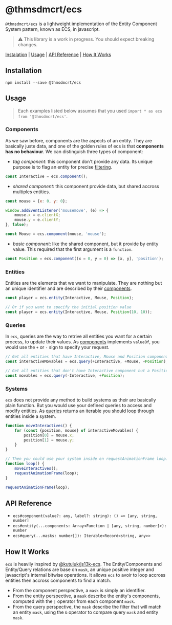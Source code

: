 # @thmsdmcrt/ecs

`@thmsdmcrt/ecs` is a lightweight implementation of the Entity Component System pattern, known as ECS, in javascript.

> ⚠️ This library is a work in progress. You should expect breaking changes.

[Instalation](#installation) | [Usage](#usage) | [API Reference](#api-reference) | [How It Works](#how-it-works)

## Installation

```shell
npm install --save @thmsdmcrt/ecs
```

## Usage

> Each examples listed below assumes that you used `import * as ecs from '@thmsdmcrt/ecs'`.

### Components

As we saw before, components are the aspects of an entity. They are basically juste data, and one of the golden rules of ecs is that **components has no behaviour**. We can distinguish three types of component:

- *tag component*: this component don't provide any data. Its unique purpose is to flag an entity for precise [filtering](#query).
```js
const Interactive = ecs.component();
```

- *shared component*: this component provide data, but shared accross multiples entities.
```js
const mouse = {x: 0, y: 0};

window.addEventListener('mousemove', (e) => {
	mouse.x = e.clientX;
	mouse.y = e.clientY;
}, false);

const Mouse = ecs.component(mouse, 'mouse');
```

- *basic component*: like the shared component, but it provide by entity value. This required that the first argument is a `function`.
```js
const Position = ecs.component((x = 0, y = 0) => [x, y], 'position');
```

### Entities

Entities are the elements that we want to manipulate. They are nothing but an unique identifier and are described by their [components](#components).

```js
const player = ecs.entity(Interactive, Mouse, Position);

// Or if you want to specify the initial position value
const player = ecs.entity(Interactive, Mouse, Position(10, 10));
```

### Queries

In `ecs`, queries are the way to retrive all entities you want for a certain process, to update their values. As [components](#components) implements `valueOf`, you would use the `+` or `-` sign to specify your request.

```js
// Get all entities that have Interactive, Mouse and Position components.
const interactiveMovables = ecs.query(+Interactive, +Mouse, +Position);

// Get all entities that don't have Interactive component but a Position one.
const movables = ecs.query(-Interactive, +Position);
```

### Systems

`ecs` does not provide any method to build systems as their are basically plain function. But you would use your defined queries to access and modify entities. As [queries](#queries) returns an iterable you should loop through entities inside a system.

```js
function moveInteractives() {
	for (const {position, mouse} of interactiveMovables) {
		position[0] = mouse.x;
		position[1] = mouse.y;
	}
}

// Then you could use your system inside en requestAnimationFrame loop:
function loop() {
	moveInteractives();
	requestAnimationFrame(loop);
}

requestAnimationFrame(loop);
```

## API Reference

- `ecs#component(value?: any, label?: string): () => [any, string, number]`
- `ecs#entity(...components: Array<Function | [any, string, number]>): number`
- `ecs#query(...masks: number[]): Iterable<Record<string, any>>`

## How It Works

`ecs` is heavily inspired by [@kutuluk/js13k-ecs](https://github.com/kutuluk/js13k-ecs). The Entity/Components and Entity/Query relations are base on `mask`, an unique positive integer and javascript's internal bitwise operations. It allows `ecs` to avoir to loop accross entities then accross components to find a match.

- From the component perspective, a `mask` is simply an identifier. 
- From the entity perspective, a `mask` describe the entity's components, computed with the `|` operator from each component `mask`. 
- From the query perspective, the `mask` describe the filter that will match an entity `mask`, using the `&` operator to compare query `mask` and entity `mask`.

